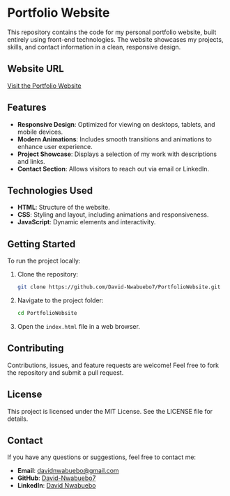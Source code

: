 # Portfolio Website

This repository contains the code for my personal portfolio website, built entirely using front-end technologies. The website showcases my projects, skills, and contact information in a clean, responsive design.

## Website URL

[Visit the Portfolio Website](https://david-nwabuebo7.github.io/PortfolioWebsite/)

## Features

- **Responsive Design**: Optimized for viewing on desktops, tablets, and mobile devices.
- **Modern Animations**: Includes smooth transitions and animations to enhance user experience.
- **Project Showcase**: Displays a selection of my work with descriptions and links.
- **Contact Section**: Allows visitors to reach out via email or LinkedIn.

## Technologies Used

- **HTML**: Structure of the website.
- **CSS**: Styling and layout, including animations and responsiveness.
- **JavaScript**: Dynamic elements and interactivity.

## Getting Started

To run the project locally:

1. Clone the repository:
   ```bash
   git clone https://github.com/David-Nwabuebo7/PortfolioWebsite.git
   ```
2. Navigate to the project folder:
   ```bash
   cd PortfolioWebsite
   ```
3. Open the `index.html` file in a web browser.

## Contributing

Contributions, issues, and feature requests are welcome! Feel free to fork the repository and submit a pull request.

## License

This project is licensed under the MIT License. See the LICENSE file for details.

## Contact

If you have any questions or suggestions, feel free to contact me:

- **Email**: davidnwabuebo@gmail.com
- **GitHub**: [David-Nwabuebo7](https://github.com/David-Nwabuebo7)
- **LinkedIn**: [David Nwabuebo](https://www.linkedin.com/in/david-nwabuebo-651b6123b/)
